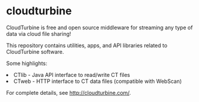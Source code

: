 # cloudturbine
CloudTurbine is free and open source middleware for streaming any type of data via cloud file sharing!

This repository contains utilities, apps, and API libraries related to CloudTurbine software.

Some highlights:

<li>CTlib - Java API interface to read/write CT files
<li>CTweb - HTTP interface to CT data files (compatible with WebScan)

For complete details, see http://cloudturbine.com/.
